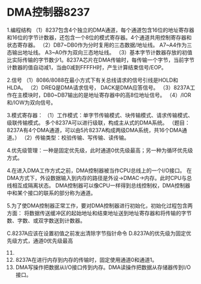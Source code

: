 # DMA控制器8237

1.编程结构
 （1）8237包含4个独立的DMA通道，每个通道包含16位的地址寄存器和16位的字节计数器，还包含一个8位的模式寄存器。4个通道共用控制寄存器和状态寄存器。
 （2）DB7~DB0作为分时复用的三态数据/地址线。
     A7~A4作为三态输出地址线。
     A3~A0作为双向三态地址线。
 （3）基本字节计数器存放的初值比实际传输的字节数少1。8237A芯片在DMA传输时，每传输一个字节，当前字节计数器的值自动减1，当由0减到FFFFH时，产生计算结束信号/EOP。
 
2.信号
 （1）8086/8088在最小方式下有关总线请求的信号引线是HOLD和HLDA。
 （2）DREQ是DMA请求信号， DACK是DMA应答信号。
 （3）8237A工作在主模块时，DB0~DB7输出的是地址寄存器中的高8位地址信号。
 （4）/IOR和/IOW为双向信号。

3.模式寄存器：
 （1）工作模式：单字节传输模式、块传输模式、请求传输模式、级联传输模式。
   多个8237A可以进行级联，构成主从式的DMA系统。
   （题目：8237A有4个DMA通道，可以由5片8237A构成两级DMA系统，共16个DMA通道。）
 （2）传输类型：校验传输、写传输、读传输。


4.优先级管理：一种是固定优先级，此时通道0优先级最高；另一种为循环优先级方式。
 
4.在进入DMA工作方式之前，DMA控制器被当作CPU总线上的一个I/O接口。
 在DMA方式下，外设数据输入到内存的路径是外设→DMAC→内存。此时CPU与总线相互成隔离状态。
 DMA控制器可以像CPU一样得到总线控制权，DMA控制器中和某个接口的联系的部分称为通道。

5.为了使DMA控制器正常工作，要对DMA控制器进行初始化，初始化过程包含两方面：
 将数据传送缓冲区的起始地址和结束地址送到地址寄存器和将传输的字节数、字数、或双字数送到计数器。


C.8237A应该在设置初值之前发出清除字节指针命令
D.8237A的优先级为固定优先级方式，通道0优先级最高

11.	
12.	8237A在进行内存到内存的传输时，固定使用通道0和通道1。
13.	DMA写操作把数据从I/O接口传到内存。DMA读操作把数据从存储器传到I/O接口。
